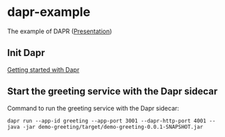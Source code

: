 # dapr-example
The example of DAPR ([Presentation](dapr.pptx))

## Init Dapr
[Getting started with Dapr](https://docs.dapr.io/getting-started/)

## Start the greeting service with the Dapr sidecar 
Command to run the greeting service with the Dapr sidecar:

`dapr run --app-id greeting --app-port 3001 --dapr-http-port 4001 -- java -jar demo-greeting/target/demo-greeting-0.0.1-SNAPSHOT.jar`
